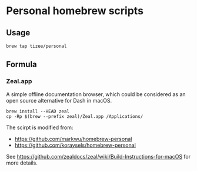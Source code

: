 # Personal homebrew scripts

## Usage

```zsh
brew tap tizee/personal
```
## Formula

### Zeal.app

A simple offline documentation browser, which could be considered as an open source alternative for Dash in macOS.

```
brew install --HEAD zeal
cp -Rp $(brew --prefix zeal)/Zeal.app /Applications/
```

The scirpt is modified from:

- https://github.com/markwu/homebrew-personal
- https://github.com/koraysels/homebrew-personal

See https://github.com/zealdocs/zeal/wiki/Build-Instructions-for-macOS for more details.

